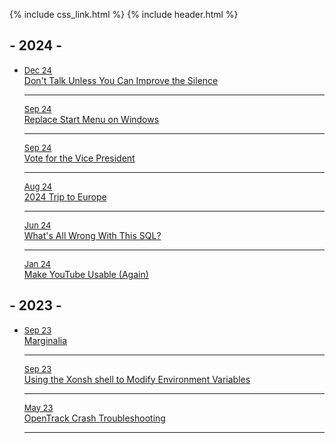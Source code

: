 {% include css_link.html %}
{% include header.html %}
<div class="articles">
<h2 class="dates">- 2024 -</h2>
<ul class="ulnone">
        <li class="large">
            <u style="font-size: small;">Dec 24</u><br> 
            <a href="/articles/2024/dont-talk-unless-you-can-improve-the-silence.html">Don't Talk Unless You Can Improve the Silence</a><br>
            <hr class="linebreak">
            <u style="font-size: small;">Sep 24</u><br> 
            <a href="/articles/2024/replacestart.html">Replace Start Menu on Windows</a><br>
            <hr class="linebreak">
            <u style="font-size: small;">Sep 24</u><br>
                        <a  href="/articles/2024/whynottrump.html">Vote for the Vice President</a><br>
            <hr class="linebreak">
            <u style="font-size: small;">Aug 24</u><br>
            <a href="/articles/2024/24tte.html">2024 Trip to Europe</a><br>
            <hr class="linebreak">
            <u style="font-size: small;">Jun 24</u><br>
            <a  href="/articles/2024/wwwtsql.html">What's All Wrong With This SQL?</a><br>
            <hr class="linebreak">
            <u style="font-size: small;">Jan 24</u><br>
             <a href="/articles/2024/useyt.html">Make YouTube Usable (Again)</a>
</ul>
</div>
<div class="articles">
    <h2 class="dates">- 2023 -</h2>
<ul class="ulnone">
        <li class="large">
            <u style="font-size: small;">Sep 23</u> <br>
            <a href="/articles/2024/marg.html">Marginalia</a><br>
            <hr class="linebreak">
            <u style="font-size: small;">Sep 23</u><br>
            <a href="/articles/2024/xpev.html">Using the Xonsh shell to Modify Environment Variables</a><br>
            <hr class="linebreak">
            <u style="font-size: small;">May 23</u><br>
            <a  href="/articles/2024/otcd.html">OpenTrack Crash Troubleshooting</a><br>
            <hr class="linebreak">
        </li>
</ul>

</div>